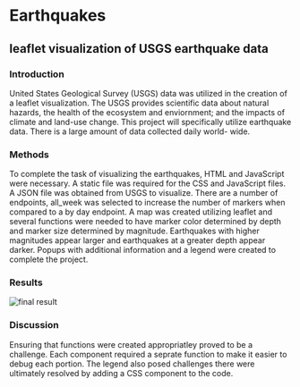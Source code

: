 # Earthquakes
## leaflet visualization of USGS earthquake data

### Introduction
United States Geological Survey (USGS) data was utilized in the creation of a leaflet visualization.  The USGS provides scientific data about natural hazards, the health of the ecosystem and enviornment; and the impacts of climate and land-use change. This project will specifically utilize earthquake data.  There is a large amount of data collected daily world- wide.  

### Methods
To complete the task of visualizing the earthquakes, HTML and JavaScript were necessary.  A static file was required for the CSS and JavaScript files.  A JSON file was obtained from USGS to visualize.  There are a number of endpoints, all_week was selected to increase the number of markers when compared to a by day endpoint.  A map was created utilizing leaflet and several functions were needed to have marker color determined by depth and marker size determined by magnitude.  Earthquakes with higher magnitudes appear larger and earthquakes at a greater depth appear darker. Popups with additional information and a legend were created to complete the project. 

### Results



![final result](https://user-images.githubusercontent.com/88807979/153587504-3a4304d3-300b-4d17-942d-a5ad9cc93e3a.png)


### Discussion
Ensuring that functions were created appropriatley proved to be a challenge.  Each component required a seprate function to make it easier to debug each portion.  The legend also posed challenges there were ultimately resolved by adding a CSS component to the code.  
